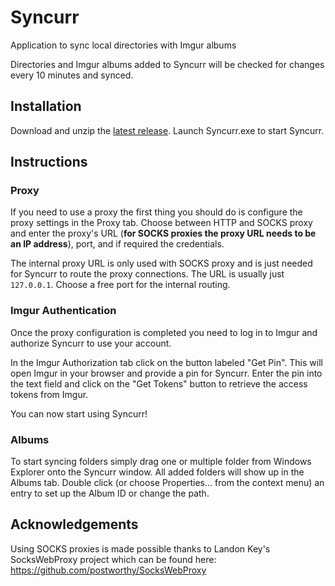 # Syncurr
Application to sync local directories with Imgur albums

Directories and Imgur albums added to Syncurr will be checked for changes every 10 minutes and synced.


## Installation
Download and unzip the [latest release](https://github.com/LenAnderson/Syncurr/releases/latest). Launch Syncurr.exe to start Syncurr.


## Instructions

### Proxy
If you need to use a proxy the first thing you should do is configure the proxy settings in the Proxy tab.
Choose between HTTP and SOCKS proxy and enter the proxy's URL (**for SOCKS proxies the proxy URL needs to be an IP address**), port, and if required the credentials.

The internal proxy URL is only used with SOCKS proxy and is just needed for Syncurr to route the proxy connections. The URL is usually just <code>127.0.0.1</code>. Choose a free port for the internal routing.

### Imgur Authentication
Once the proxy configuration is completed you need to log in to Imgur and authorize Syncurr to use your account.

In the Imgur Authorization tab click on the button labeled "Get Pin". This will open Imgur in your browser and provide a pin for Syncurr. Enter the pin into the text field and click on the "Get Tokens" button to retrieve the access tokens from Imgur.

You can now start using Syncurr!

### Albums
To start syncing folders simply drag one or multiple folder from Windows Explorer onto the Syncurr window. All added folders will show up in the Albums tab.
Double click (or choose Properties... from the context menu) an entry to set up the Album ID or change the path.


## Acknowledgements
Using SOCKS proxies is made possible thanks to Landon Key's SocksWebProxy project which can be found here:
https://github.com/postworthy/SocksWebProxy
